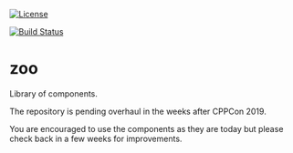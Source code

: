 [![License](https://img.shields.io/badge/license-MIT-blue.svg)](https://opensource.org/licenses/MIT)

[![Build Status](https://travis-ci.org/catchorg/Catch2.svg?branch=master)](https://travis-ci.com/thecppzoo/zoo.svg?branch=master)

# zoo

Library of components.

The repository is pending overhaul in the weeks after CPPCon 2019.

You are encouraged to use the components as they are today but please check back in a few weeks for improvements.

